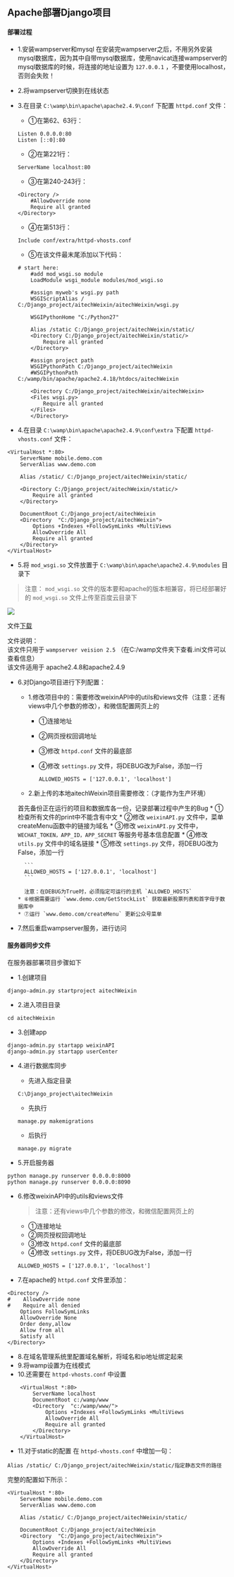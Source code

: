 ## Apache部署Django项目

#### 部署过程

* 1.安装wampserver和mysql
在安装完wampserver之后，不用另外安装mysql数据库，因为其中自带mysql数据库，使用navicat连接wampserver的mysql数据库的时候，将连接的地址设置为 `127.0.0.1` ，不要使用localhost，否则会失败！

* 2.将wampserver切换到在线状态

* 3.在目录 `C:\wamp\bin\apache\apache2.4.9\conf` 下配置 `httpd.conf` 文件：
   * ①在第62、63行：

    ```
    Listen 0.0.0.0:80
    Listen [::0]:80
    ```

   * ②在第221行：

    ```
    ServerName localhost:80
    ```

   * ③在第240-243行：

    ```
    <Directory />
        #AllowOverride none
        Require all granted
    </Directory>
    ```

   * ④在第513行：

    ```
    Include conf/extra/httpd-vhosts.conf
    ```

   * ⑤在该文件最末尾添加以下代码：

    ```
    # start here:
        #add mod_wsgi.so module
        LoadModule wsgi_module modules/mod_wsgi.so

        #assign myweb's wsgi.py path
        WSGIScriptAlias / C:/Django_project/aitechWeixin/aitechWeixin/wsgi.py

        WSGIPythonHome "C:/Python27"

        Alias /static C:/Django_project/aitechWeixin/static/
        <Directory C:/Django_project/aitechWeixin/static/>
            Require all granted
        </Directory>

        #assign project path
        WSGIPythonPath C:/Django_project/aitechWeixin
        #WSGIPythonPath C:/wamp/bin/apache/apache2.4.18/htdocs/aitechWeixin

        <Directory C:/Django_project/aitechWeixin/aitechWeixin>
        <Files wsgi.py>
            Require all granted
        </Files>
        </Directory>
    ```

* 4.在目录 `C:\wamp\bin\apache\apache2.4.9\conf\extra` 下配置 `httpd-vhosts.conf` 文件：

```
<VirtualHost *:80>
    ServerName mobile.demo.com
    ServerAlias www.demo.com

    Alias /static/ C:/Django_project/aitechWeixin/static/

	<Directory C:/Django_project/aitechWeixin/static/>
		Require all granted
	</Directory>
    
    DocumentRoot C:/Django_project/aitechWeixin
    <Directory  "C:/Django_project/aitechWeixin">
        Options +Indexes +FollowSymLinks +MultiViews
        AllowOverride All
        Require all granted
    </Directory>
</VirtualHost>
```

* 5.将 `mod_wsgi.so` 文件放置于 `C:\wamp\bin\apache\apache2.4.9\modules` 目录下

> 注意： `mod_wsgi.so` 文件的版本要和apache的版本相兼容，将已经部署好的 `mod_wsgi.so` 文件上传至百度云目录下

![](img/dd_01.png)

文件[下载](file/mod_wsgi.so)

文件说明：  
该文件只用于 `wampserver veision 2.5`      （在C:/wamp文件夹下查看.ini文件可以查看信息）  
该文件适用于 apache2.4.8和apache2.4.9

* 6.对Django项目进行下列配置：
   * 1.修改项目中的：需要修改weixinAPI中的utils和views文件（注意：还有views中几个参数的修改），和微信配置网页上的
      * ①连接地址
      * ②网页授权回调地址
      * ③修改 `httpd.conf` 文件的最底部
      * ④修改 `settings.py` 文件，将DEBUG改为False，添加一行

        ```
        ALLOWED_HOSTS = ['127.0.0.1', 'localhost']
        ```

   * 2.新上传的本地aitechWeixin项目需要修改：（才能作为生产环境）
    
    首先备份正在运行的项目和数据库各一份，记录部署过程中产生的Bug
      * ①检查所有文件的print中不能含有中文
      * ②修改 `weixinAPI.py` 文件中，菜单createMenu函数中的链接为域名
      * ③修改 `weixinAPI.py` 文件中， `WECHAT_TOKEN，APP_ID，APP_SECRET` 等服务号基本信息配置
      * ④修改 `utils.py` 文件中的域名链接
      * ⑤修改 `settings.py` 文件，将DEBUG改为False，添加一行

        ```
        ALLOWED_HOSTS = ['127.0.0.1', 'localhost']
        ```

        注意：在DEBUG为True时，必须指定可运行的主机 `ALLOWED_HOSTS`
      * ⑥根据需要运行 `www.demo.com/GetStockList` 获取最新股票列表和首字母于数据库中
      * ⑦运行 `www.demo.com/createMenu` 更新公众号菜单

* 7.然后重启wampserver服务，进行访问






#### 服务器同步文件

在服务器部署项目步骤如下

* 1.创建项目

```
django-admin.py startproject aitechWeixin
```

* 2.进入项目目录

```
cd aitechWeixin
```

* 3.创建app

```
django-admin.py startapp weixinAPI
django-admin.py startapp userCenter
```

* 4.进行数据库同步
   * 先进入指定目录
	
	```
	C:\Django_project\aitechWeixin
	```

   * 先执行

	```
	manage.py makemigrations
	```

   * 后执行

	```
	manage.py migrate
	```

* 5.开启服务器

```
python manage.py runserver 0.0.0.0:8000
python manage.py runserver 0.0.0.0:8090
```

* 6.修改weixinAPI中的utils和views文件

	> 注意：还有views中几个参数的修改，和微信配置网页上的

   * ①连接地址
   * ②网页授权回调地址
   * ③修改 `httpd.conf` 文件的最底部
   * ④修改 `settings.py` 文件，将DEBUG改为False，添加一行

	```
	ALLOWED_HOSTS = ['127.0.0.1', 'localhost']
	```

* 7.在apache的 `httpd.conf` 文件里添加：

```
<Directory />
#    AllowOverride none
#    Require all denied
    Options FollowSymLinks
    AllowOverride None
    Order deny,allow
    Allow from all
    Satisfy all
</Directory>
```

* 8.在域名管理系统里配置域名解析，将域名和ip地址绑定起来
* 9.将wamp设置为在线模式
* 10.还需要在 `httpd-vhosts.conf` 中设置

```
	<VirtualHost *:80>
		ServerName localhost
		DocumentRoot c:/wamp/www
		<Directory  "c:/wamp/www/">
			Options +Indexes +FollowSymLinks +MultiViews
			AllowOverride All
			Require all granted
		</Directory>
	</VirtualHost>
```

* 11.对于static的配置
在 `httpd-vhosts.conf` 中增加一句：

```
Alias /static/ C:/Django_project/aitechWeixin/static/指定静态文件的路径
```

完整的配置如下所示：

```
<VirtualHost *:80>
	ServerName mobile.demo.com
	ServerAlias www.demo.com

	Alias /static/ C:/Django_project/aitechWeixin/static/
	
	DocumentRoot C:/Django_project/aitechWeixin
	<Directory  "C:/Django_project/aitechWeixin">
		Options +Indexes +FollowSymLinks +MultiViews
		AllowOverride All
		Require all granted
	</Directory>
</VirtualHost>
```
